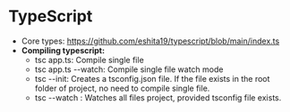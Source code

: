 # TypeScript
- Core types: https://github.com/eshita19/typescript/blob/main/index.ts
- **Compiling typescript:**
    - tsc app.ts: Compile single file
    - tsc app.ts --watch: Compile single file watch mode
    - tsc --init: Creates a tsconfig.json file. If the file exists in the root folder of project, no need to compile single file.
    - tsc --watch : Watches all files project, provided tsconfig file exists.
